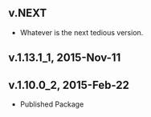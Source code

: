 ## v.NEXT

* Whatever is the next tedious version.

## v.1.13.1_1, 2015-Nov-11

## v.1.10.0_2, 2015-Feb-22

* Published Package

